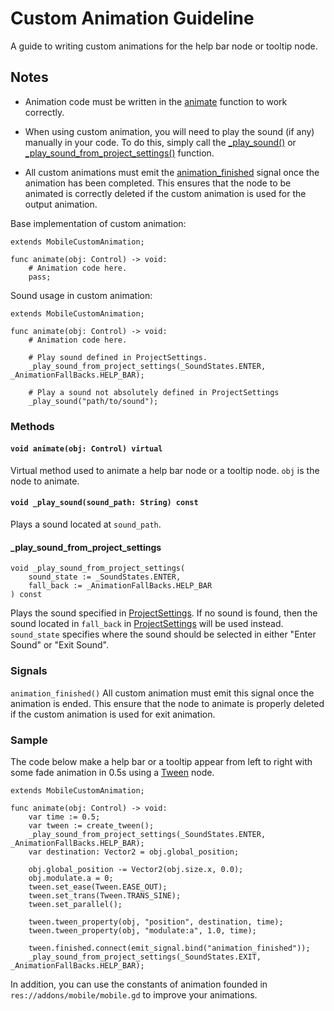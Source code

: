 ﻿
# Custom Animation Guideline

A guide to writing custom animations for the help bar node or tooltip node.

## Notes
- Animation code must be written in the [animate](https://github.com/sabinayo/godot-4-mobile-plugin/blob/main/doc/CUSTOM%20ANIMATIONS%20GUIDELINE.md#void-animateobj-control-virtual) function to work correctly.

- When using custom animation, you will need to play the sound (if any) manually in your code. To do this, simply call the [_play_sound()](https://github.com/sabinayo/godot-4-mobile-plugin/blob/main/doc/CUSTOM%20ANIMATIONS%20GUIDELINE.md#void-_play_soundsound_path-string-const) or [_play_sound_from_project_settings()](https://github.com/sabinayo/godot-4-mobile-plugin/blob/main/doc/CUSTOM%20ANIMATIONS%20GUIDELINE.md#methods) function.
- All custom animations must emit the [animation_finished](https://github.com/sabinayo/godot-4-mobile-plugin/blob/main/doc/CUSTOM%20ANIMATIONS%20GUIDELINE.md#signals) signal once the animation has been completed. This ensures that the node to be animated is correctly deleted if the custom animation is used for the output animation.

Base implementation of custom animation:


```gdscript
extends MobileCustomAnimation;

func animate(obj: Control) -> void:
	# Animation code here.
	pass;
```
Sound usage in custom animation:
```gdscript
extends MobileCustomAnimation;

func animate(obj: Control) -> void:
	# Animation code here.
	
	# Play sound defined in ProjectSettings.
	_play_sound_from_project_settings(_SoundStates.ENTER, _AnimationFallBacks.HELP_BAR);
	
	# Play a sound not absolutely defined in ProjectSettings
	_play_sound("path/to/sound");
```

### Methods
#### `void animate(obj: Control) virtual`
Virtual method used to animate a help bar node or a tooltip node. `obj` is the node to animate.

#### `void _play_sound(sound_path: String) const`
Plays a sound located at `sound_path`.

#### _play_sound_from_project_settings
```gdscript
void _play_sound_from_project_settings(
	sound_state := _SoundStates.ENTER,
	fall_back := _AnimationFallBacks.HELP_BAR
) const
```
Plays the sound specified in [ProjectSettings](https://docs.godotengine.org/en/stable/classes/class_projectsettings.html). If no sound is found, then the sound located in `fall_back` in [ProjectSettings](https://docs.godotengine.org/en/stable/classes/class_projectsettings.html) will be used instead. `sound_state` specifies where the sound should be selected in either "Enter Sound" or "Exit Sound".

### Signals
`animation_finished()`
All custom animation must emit this signal once the animation is ended. This ensure that the node to animate is properly deleted if the custom animation is used for exit animation.

### Sample

The code below make a help bar or a tooltip appear from left to right with some fade animation in 0.5s using a [Tween](https://docs.godotengine.org/en/stable/classes/class_tween.html) node.

```gdscript
extends MobileCustomAnimation;

func animate(obj: Control) -> void:
	var time := 0.5;
	var tween := create_tween();
	_play_sound_from_project_settings(_SoundStates.ENTER, _AnimationFallBacks.HELP_BAR);
	var destination: Vector2 = obj.global_position;
	
	obj.global_position -= Vector2(obj.size.x, 0.0);
	obj.modulate.a = 0;
	tween.set_ease(Tween.EASE_OUT);
	tween.set_trans(Tween.TRANS_SINE);
	tween.set_parallel();
	
	tween.tween_property(obj, "position", destination, time);
	tween.tween_property(obj, "modulate:a", 1.0, time);
	
	tween.finished.connect(emit_signal.bind("animation_finished"));
	_play_sound_from_project_settings(_SoundStates.EXIT, _AnimationFallBacks.HELP_BAR);
```


In addition, you can use the constants of animation founded in `res://addons/mobile/mobile.gd` to improve your animations.
